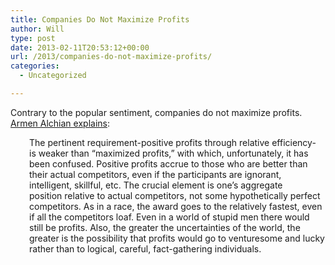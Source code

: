 ```yaml
---
title: Companies Do Not Maximize Profits
author: Will
type: post
date: 2013-02-11T20:53:12+00:00
url: /2013/companies-do-not-maximize-profits/
categories:
  - Uncategorized

---
```

Contrary to the popular sentiment, companies do not maximize profits. [Armen Alchian explains][1]:

<p style="padding-left: 30px;">
  The pertinent requirement-positive profits through relative efficiency-is weaker than &#8220;maximized profits,&#8221; with which, unfortunately, it has been confused. Positive profits accrue to those who are better than their actual competitors, even if the participants are ignorant, intelligent, skillful, etc. The crucial element is one&#8217;s aggregate position relative to actual competitors, not some hypothetically perfect competitors. As in a race, the award goes to the relatively fastest, even if all the competitors loaf. Even in a world of stupid men there would still be profits. Also, the greater the uncertainties of the world, the greater is the possibility that profits would go to venturesome and lucky rather than to logical, careful, fact-gathering individuals.
</p>

&nbsp;

 [1]: http://www.caps.am/materials/diaspora%20writings/Alchien%20on%20uncertainity%20and%20development.pdf